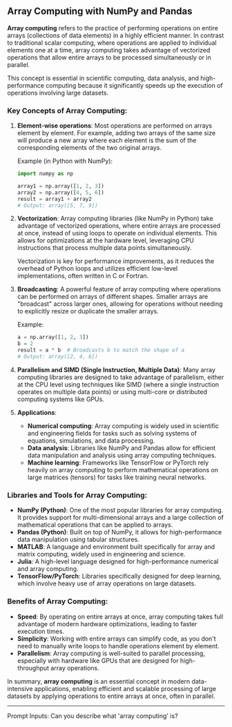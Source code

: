 
## Array Computing with NumPy and Pandas

**Array computing** refers to the practice of performing operations on entire arrays (collections of data elements) in a highly efficient manner. In contrast to traditional scalar computing, where operations are applied to individual elements one at a time, array computing takes advantage of vectorized operations that allow entire arrays to be processed simultaneously or in parallel.

This concept is essential in scientific computing, data analysis, and high-performance computing because it significantly speeds up the execution of operations involving large datasets.

### Key Concepts of Array Computing:
1. **Element-wise operations**: Most operations are performed on arrays element by element. For example, adding two arrays of the same size will produce a new array where each element is the sum of the corresponding elements of the two original arrays.

   Example (in Python with NumPy):
   ```python
   import numpy as np

   array1 = np.array([1, 2, 3])
   array2 = np.array([4, 5, 6])
   result = array1 + array2
   # Output: array([5, 7, 9])
   ```

2. **Vectorization**: Array computing libraries (like NumPy in Python) take advantage of vectorized operations, where entire arrays are processed at once, instead of using loops to operate on individual elements. This allows for optimizations at the hardware level, leveraging CPU instructions that process multiple data points simultaneously.

   Vectorization is key for performance improvements, as it reduces the overhead of Python loops and utilizes efficient low-level implementations, often written in C or Fortran.

3. **Broadcasting**: A powerful feature of array computing where operations can be performed on arrays of different shapes. Smaller arrays are "broadcast" across larger ones, allowing for operations without needing to explicitly resize or duplicate the smaller arrays.

   Example:
   ```python
   a = np.array([1, 2, 3])
   b = 2
   result = a * b  # Broadcasts b to match the shape of a
   # Output: array([2, 4, 6])
   ```

4. **Parallelism and SIMD (Single Instruction, Multiple Data)**: Many array computing libraries are designed to take advantage of parallelism, either at the CPU level using techniques like SIMD (where a single instruction operates on multiple data points) or using multi-core or distributed computing systems like GPUs.

5. **Applications**: 
   - **Numerical computing**: Array computing is widely used in scientific and engineering fields for tasks such as solving systems of equations, simulations, and data processing.
   - **Data analysis**: Libraries like NumPy and Pandas allow for efficient data manipulation and analysis using array computing techniques.
   - **Machine learning**: Frameworks like TensorFlow or PyTorch rely heavily on array computing to perform mathematical operations on large matrices (tensors) for tasks like training neural networks.

### Libraries and Tools for Array Computing:
- **NumPy (Python)**: One of the most popular libraries for array computing. It provides support for multi-dimensional arrays and a large collection of mathematical operations that can be applied to arrays.
- **Pandas (Python)**: Built on top of NumPy, it allows for high-performance data manipulation using tabular structures.
- **MATLAB**: A language and environment built specifically for array and matrix computing, widely used in engineering and science.
- **Julia**: A high-level language designed for high-performance numerical and array computing.
- **TensorFlow/PyTorch**: Libraries specifically designed for deep learning, which involve heavy use of array operations on large datasets.

### Benefits of Array Computing:
- **Speed**: By operating on entire arrays at once, array computing takes full advantage of modern hardware optimizations, leading to faster execution times.
- **Simplicity**: Working with entire arrays can simplify code, as you don't need to manually write loops to handle operations element by element.
- **Parallelism**: Array computing is well-suited to parallel processing, especially with hardware like GPUs that are designed for high-throughput array operations.

In summary, **array computing** is an essential concept in modern data-intensive applications, enabling efficient and scalable processing of large datasets by applying operations to entire arrays at once, often in parallel.

---

Prompt Inputs:
Can you describe what 'array computing' is?


